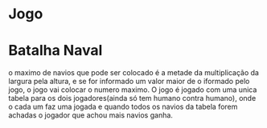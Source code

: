 # Jogo
# Batalha Naval

o maximo de navios que pode ser colocado é a metade da multiplicação da largura pela altura, e se for informado um valor maior de o iformado pelo jogo, o jogo vai colocar o numero maximo.
O jogo é jogado com uma unica tabela para os dois jogadores(ainda só tem humano contra humano), onde o cada um faz uma jogada e quando todos os navios da tabela forem achadas o jogador que achou mais navios ganha.
